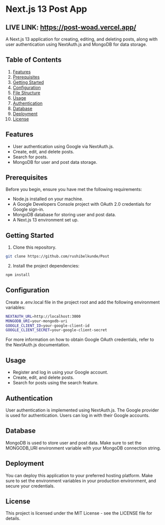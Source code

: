 # Next.js 13 Post App

## LIVE LINK: https://post-woad.vercel.app/

A Next.js 13 application for creating, editing, and deleting posts, along with user authentication using NextAuth.js and MongoDB for data storage.

## Table of Contents

1. [Features](#features)
2. [Prerequisites](#prerequisites)
3. [Getting Started](#getting-started)
4. [Configuration](#configuration)
5. [File Structure](#file-structure)
6. [Usage](#usage)
7. [Authentication](#authentication)
8. [Database](#database)
9. [Deployment](#deployment)
10. [License](#license)

## Features

- User authentication using Google via NextAuth.js.
- Create, edit, and delete posts.
- Search for posts.
- MongoDB for user and post data storage.

## Prerequisites

Before you begin, ensure you have met the following requirements:

- Node.js installed on your machine.
- A Google Developers Console project with OAuth 2.0 credentials for Google sign-in.
- MongoDB database for storing user and post data.
- A Next.js 13 environment set up.

## Getting Started

1. Clone this repository.
```bash
git clone https://github.com/rushibelkunde/Post
```
2. Install the project dependencies:

```bash
npm install
```

## Configuration
Create a .env.local file in the project root and add the following environment variables:

```bash
NEXTAUTH_URL=http://localhost:3000
MONGODB_URI=your-mongodb-uri
GOOGLE_CLIENT_ID=your-google-client-id
GOOGLE_CLIENT_SECRET=your-google-client-secret
```

For more information on how to obtain Google OAuth credentials, refer to the NextAuth.js documentation.

## Usage
- Register and log in using your Google account.
- Create, edit, and delete posts.
- Search for posts using the search feature.

## Authentication
User authentication is implemented using NextAuth.js. The Google provider is used for authentication. Users can log in with their Google accounts.

## Database
MongoDB is used to store user and post data. Make sure to set the MONGODB_URI environment variable with your MongoDB connection string.

## Deployment
You can deploy this application to your preferred hosting platform. Make sure to set the environment variables in your production environment, and secure your credentials.

## License
This project is licensed under the MIT License - see the LICENSE file for details.
